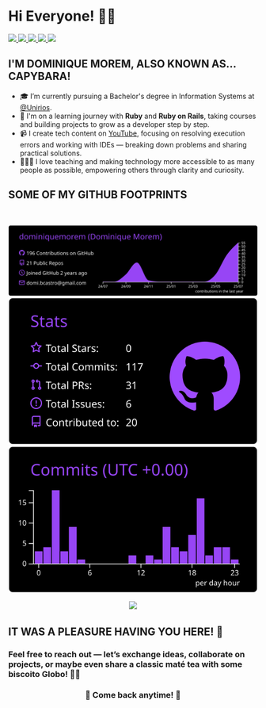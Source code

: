 # Hi Everyone! 🖖🏻

<div align="left">

  <a href="https://www.youtube.com/@domicaps">
    <img src="https://img.shields.io/badge/YouTube-%239f4bff?style=for-the-badge&logo=youtube&logoColor=white" />
  </a>

  <a href="https://www.linkedin.com/in/dominique-morem">
    <img src="https://img.shields.io/badge/Linkedin-%239f4bff?style=for-the-badge&logo=linkedin&logoColor=white" />
  </a>

  <a href="mailto:domi_castro@hotmail.com">
    <img src="https://img.shields.io/badge/Gmail-%239f4bff?style=for-the-badge&logo=gmail&logoColor=white" />
  </a>

  <a href="https://www.instagram.com/dominique.morem">
    <img src="https://img.shields.io/badge/Instagram-%239f4bff?style=for-the-badge&logo=instagram&logoColor=white" />
  </a>

  <a href="https://wa.me/+5532998363045">
    <img src="https://img.shields.io/badge/WhatsApp-%239f4bff?style=for-the-badge&logo=whatsapp&logoColor=white" />
  </a>

</div>


## I'M DOMINIQUE MOREM, ALSO KNOWN AS... CAPYBARA! 

* 🎓 I’m currently pursuing a Bachelor's degree in Information Systems at [@Unirios](https://unirios.edu.br).
* 💎 I'm on a learning journey with **Ruby** and **Ruby on Rails**, taking courses and building projects to grow as a developer step by step.
* 📹 I create tech content on [YouTube](https://www.youtube.com/@domicaps), focusing on resolving execution errors and working with IDEs — breaking down problems and sharing practical solutions.
* 👩🏻‍🏫 I love teaching and making technology more accessible to as many people as possible, empowering others through clarity and curiosity.

## SOME OF MY GITHUB FOOTPRINTS
<br>
<p align="center">
  <img src="https://raw.githubusercontent.com/dominiquemorem/github-stats-and-graphs/master/profile-summary-card-output/midnight_purple/0-profile-details.svg" />
  <img src="https://raw.githubusercontent.com/dominiquemorem/github-stats-and-graphs/master/profile-summary-card-output/midnight_purple/3-stats.svg" />
  <img src="https://raw.githubusercontent.com/dominiquemorem/github-stats-and-graphs/master/profile-summary-card-output/midnight_purple/4-productive-time.svg" />
</p>


<p align="center">
   <img src="https://github-readme-stats.vercel.app/api/top-langs/?username=dominiquemorem&layout=donut-vertical&hide=html,css,dockerfile&title_color=9F3BFF&text_color=FFFFFF&bg_color=000000&hide_border=true" width="30%"/>
</p>

## IT WAS A PLEASURE HAVING YOU HERE! 🤗
### Feel free to reach out — let’s exchange ideas, collaborate on projects, or maybe even share a classic **maté tea** with some **biscoito Globo**! 🥤🍪 <br> 
<h3 align="center">
  <strong font-size=17px>🌴 Come back anytime! 🌴</strong>
</h3>





